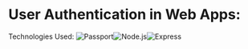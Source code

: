 # User Authentication in Web Apps:

Technologies Used:
![Passport](https://a11ybadges.com/badge?logo=passport)![Node.js](https://a11ybadges.com/badge?logo=nodedotjs)![Express](https://a11ybadges.com/badge?logo=express)